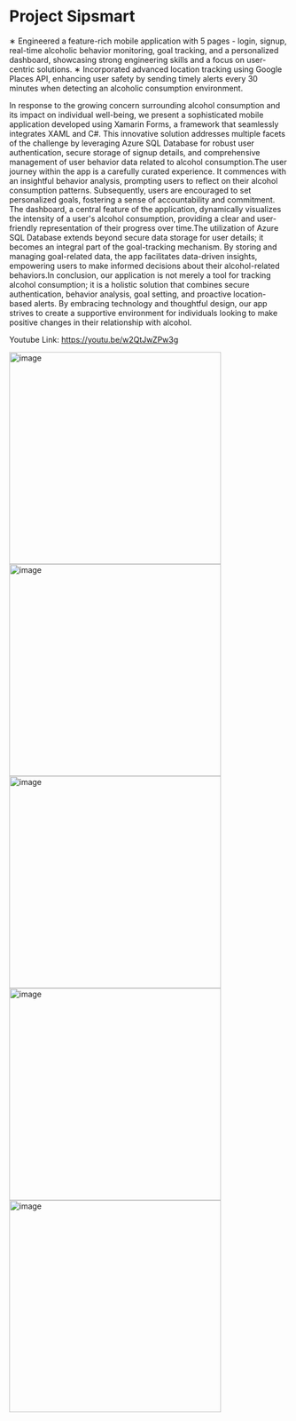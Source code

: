 # Project Sipsmart


∗ Engineered a feature-rich mobile application with 5 pages - login, signup, real-time alcoholic behavior monitoring, goal
tracking, and a personalized dashboard, showcasing strong engineering skills and a focus on user-centric solutions.
∗ Incorporated advanced location tracking using Google Places API, enhancing user safety by sending timely alerts every
30 minutes when detecting an alcoholic consumption environment.

In response to the growing concern surrounding alcohol consumption and its impact on individual well-being, we present a sophisticated mobile application developed using Xamarin Forms, a framework that seamlessly integrates XAML and C#. This innovative solution addresses multiple facets of the challenge by leveraging Azure SQL Database for robust user authentication, secure storage of signup details, and comprehensive management of user behavior data related to alcohol consumption.The user journey within the app is a carefully curated experience. It commences with an insightful behavior analysis, prompting users to reflect on their alcohol consumption patterns. Subsequently, users are encouraged to set personalized goals, fostering a sense of accountability and commitment. The dashboard, a central feature of the application, dynamically visualizes the intensity of a user's alcohol consumption, providing a clear and user-friendly representation of their progress over time.The utilization of Azure SQL Database extends beyond secure data storage for user details; it becomes an integral part of the goal-tracking mechanism. By storing and managing goal-related data, the app facilitates data-driven insights, empowering users to make informed decisions about their alcohol-related behaviors.In conclusion, our application is not merely a tool for tracking alcohol consumption; it is a holistic solution that combines secure authentication, behavior analysis, goal setting, and proactive location-based alerts. By embracing technology and thoughtful design, our app strives to create a supportive environment for individuals looking to make positive changes in their relationship with alcohol.


Youtube Link: https://youtu.be/w2QtJwZPw3g


<img width="382" alt="image" src="https://github.com/avinashpittu/Projects/assets/133165582/f60e9492-ba0a-498f-8b79-bcf7fbf3abd1">


<img width="382" alt="image" src="https://github.com/avinashpittu/Projects/assets/133165582/54e52634-26c5-44cd-b9cc-c14e0896509f">


<img width="382" alt="image" src="https://github.com/avinashpittu/Projects/assets/133165582/54b9b01e-1649-4bcd-8aa1-cbac74b2aece">


<img width="382" alt="image" src="https://github.com/avinashpittu/Projects/assets/133165582/4306359c-1064-4e65-8de7-b53d206170e9">


<img width="382" alt="image" src="https://github.com/avinashpittu/Projects/assets/133165582/f1b8af2c-a60d-4bf8-a1db-4f8d4153532c">

